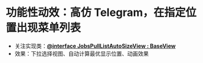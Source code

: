 #  



# 功能性动效：高仿 Telegram，在指定位置出现菜单列表

* 关注实现类：[**@interface JobsPullListAutoSizeView : BaseView**]()
* 效果：下拉选择视图、自动计算最优显示位置、动画效果
